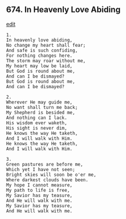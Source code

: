 
## 674.  In Heavenly Love Abiding
[edit](https://docs.google.com/document/d/14Uy0QBRhmMQoXvX3N-NYgGciH25kMCy7/edit?mode=html)



    1.
    In heavenly love abiding, 
    No change my heart shall fear; 
    And safe is such confiding, 
    For nothing changes here. 
    The storm may roar without me, 
    My heart may low be laid, 
    But God is round about me, 
    And can I be dismayed? 
    But God is round about me, 
    And can I be dismayed? 

    2.
    Wherever He may guide me, 
    No want shall turn me back; 
    My Shepherd is besided me, 
    And nothing can I lack. 
    His wisdom ever waketh, 
    His sight is never dim, 
    He knows the way He taketh, 
    And I will walk with Him. 
    He knows the way He taketh, 
    And I will walk with Him. 

    3.
    Green pastures are before me, 
    Which yet I have not seen; 
    Bright skies will soon be o'er me, 
    Where darkest clouds have been. 
    My hope I cannot measure, 
    My path to life is free, 
    My Savior has my teasure, 
    And He will walk with me. 
    My Savior has my teasure, 
    And He will walk with me.
